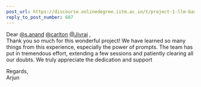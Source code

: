 ```yaml
---
post_url: https://discourse.onlinedegree.iitm.ac.in/t/project-1-llm-based-automation-agent-discussion-thread-tds-jan-2025/164277/621
reply_to_post_number: 607
---
```

Dear [@s.anand](/u/s.anand) [@carlton](/u/carlton) [@Jivraj](/u/jivraj) ,  
Thank you so much for this wonderful project! We have learned so many things from this experience, especially the power of prompts. The team has put in tremendous effort, extending a few sessions and patiently clearing all our doubts. We truly appreciate the dedication and support

Regards,  
Arjun